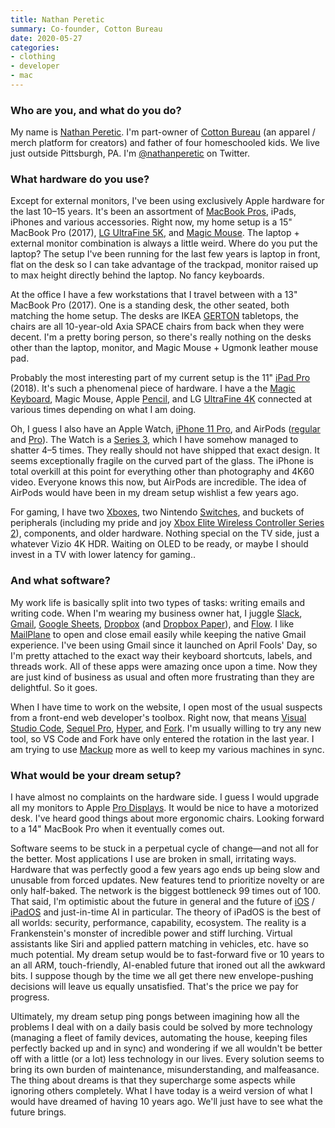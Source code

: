 ```yaml
---
title: Nathan Peretic
summary: Co-founder, Cotton Bureau
date: 2020-05-27
categories:
- clothing
- developer
- mac
---
```


### Who are you, and what do you do?

My name is [Nathan Peretic](http://www.nathanperetic.com/ "Nathan's website."). I'm part-owner of [Cotton Bureau](https://cottonbureau.com/ "An online clothing service.") (an apparel / merch platform for creators) and father of four homeschooled kids. We live just outside Pittsburgh, PA. I'm [@nathanperetic](https://twitter.com/nathanperetic "Nathan's Twitter account.") on Twitter.

### What hardware do you use?

Except for external monitors, I've been using exclusively Apple hardware for the last 10–15 years. It's been an assortment of [MacBook Pros][macbook-pro], iPads, iPhones and various accessories. Right now, my home setup is a 15" MacBook Pro (2017), [LG UltraFine 5K][ultrafine-5k], and [Magic Mouse][magic-mouse]. The laptop + external monitor combination is always a little weird. Where do you put the laptop? The setup I've been running for the last few years is laptop in front, flat on the desk so I can take advantage of the trackpad, monitor raised up to max height directly behind the laptop. No fancy keyboards.

At the office I have a few workstations that I travel between with a 13" MacBook Pro (2017). One is a standing desk, the other seated, both matching the home setup. The desks are IKEA [GERTON][] tabletops, the chairs are all 10-year-old Axia SPACE chairs from back when they were decent. I'm a pretty boring person, so there's really nothing on the desks other than the laptop, monitor, and Magic Mouse + Ugmonk leather mouse pad.

Probably the most interesting part of my current setup is the 11" [iPad Pro][ipad-pro] (2018). It's such a phenomenal piece of hardware. I have a the [Magic Keyboard][magic-keyboard], Magic Mouse, Apple [Pencil][], and LG [UltraFine 4K][ultrafine-4k] connected at various times depending on what I am doing. 

Oh, I guess I also have an Apple Watch, [iPhone 11 Pro][iphone-11-pro], and AirPods ([regular][airpods] and [Pro][airpods-pro]). The Watch is a [Series 3][apple-watch-series-3], which I have somehow managed to shatter 4–5 times. They really should not have shipped that exact design. It seems exceptionally fragile on the curved part of the glass. The iPhone is total overkill at this point for everything other than photography and 4K60 video. Everyone knows this now, but AirPods are incredible. The idea of AirPods would have been in my dream setup wishlist a few years ago.

For gaming, I have two [Xboxes][xbox-one], two Nintendo [Switches][switch.2], and buckets of peripherals (including my pride and joy [Xbox Elite Wireless Controller Series 2][xbox-elite-wireless-controller-series-2]), components, and older hardware. Nothing special on the TV side, just a whatever Vizio 4K HDR. Waiting on OLED to be ready, or maybe I should invest in a TV with lower latency for gaming..

### And what software?

My work life is basically split into two types of tasks: writing emails and writing code. When I'm wearing my business owner hat, I juggle [Slack][], [Gmail][], [Google Sheets][google-sheets], [Dropbox][] (and [Dropbox Paper][dropbox-paper]), and [Flow][]. I like [MailPlane][] to open and close email easily while keeping the native Gmail experience. I've been using Gmail since it launched on April Fools' Day, so I'm pretty attached to the exact way their keyboard shortcuts, labels, and threads work. All of these apps were amazing once upon a time. Now they are just kind of business as usual and often more frustrating than they are delightful. So it goes.

When I have time to work on the website, I open most of the usual suspects from a front-end web developer's toolbox. Right now, that means [Visual Studio Code][visual-studio-code], [Sequel Pro][sequel-pro], [Hyper][], and [Fork][]. I'm usually willing to try any new tool, so VS Code and Fork have only entered the rotation in the last year. I am trying to use [Mackup][] more as well to keep my various machines in sync.

### What would be your dream setup?

I have almost no complaints on the hardware side. I guess I would upgrade all my monitors to Apple [Pro Displays][pro-display-xdr]. It would be nice to have a motorized desk. I've heard good things about more ergonomic chairs. Looking forward to a 14" MacBook Pro when it eventually comes out.

Software seems to be stuck in a perpetual cycle of change—and not all for the better. Most applications I use are broken in small, irritating ways. Hardware that was perfectly good a few years ago ends up being slow and unusable from forced updates. New features tend to prioritize novelty or are only half-baked. The network is the biggest bottleneck 99 times out of 100. That said, I'm optimistic about the future in general and the future of [iOS][] / [iPadOS][] and just-in-time AI in particular. The theory of iPadOS is the best of all worlds: security, performance, capability, ecosystem. The reality is a Frankenstein's monster of incredible power and stiff lurching. Virtual assistants like Siri and applied pattern matching in vehicles, etc. have so much potential. My dream setup would be to fast-forward five or 10 years to an all ARM, touch-friendly, AI-enabled future that ironed out all the awkward bits. I suppose though by the time we all get there new envelope-pushing decisions will leave us equally unsatisfied. That's the price we pay for progress.

Ultimately, my dream setup ping pongs between imagining how all the problems I deal with on a daily basis could be solved by more technology (managing a fleet of family devices, automating the house, keeping files perfectly backed up and in sync) and wondering if we all wouldn't be better off with a little (or a lot) less technology in our lives. Every solution seems to bring its own burden of maintenance, misunderstanding, and malfeasance. The thing about dreams is that they supercharge some aspects while ignoring others completely. What I have today is a weird version of what I would have dreamed of having 10 years ago. We'll just have to see what the future brings.

[airpods-pro]: https://www.apple.com/airpods-pro/ "In-ear headphones."
[airpods]: https://en.wikipedia.org/wiki/AirPods "Wireless in-ear headphones."
[apple-watch-series-3]: https://en.wikipedia.org/wiki/Apple_Watch_Series_3 "A smartwatch with optional cellular data."
[dropbox-paper]: https://www.dropbox.com/paper "A document collaboration service."
[dropbox]: https://www.dropbox.com/ "Online syncing and storage."
[flow]: https://www.getflow.com/ "A project management service."
[fork]: https://git-fork.com/ "A Git client."
[gerton]: https://www.ikea.com/au/en/p/gerton-table-beech-grey-s49222250/ "A table."
[gmail]: https://mail.google.com/mail/ "Web-based email."
[google-sheets]: https://www.google.com/sheets/about/ "Online spreadsheet software."
[hyper]: https://hyper.is/ "A terminal emulator."
[ios]: https://www.apple.com/ios/ios-10/ "A mobile operating system."
[ipad-pro]: https://en.wikipedia.org/wiki/IPad_Pro "An iOS tablet."
[ipados]: https://www.apple.com/ipados/ "An operating system for iPads."
[iphone-11-pro]: https://en.wikipedia.org/wiki/IPhone_11_Pro "A 5.8 inch iOS phone."
[macbook-pro]: https://www.apple.com/macbook-pro/ "A laptop."
[mackup]: https://github.com/lra/mackup "Software for syncing an application's settings."
[magic-keyboard]: https://en.wikipedia.org/wiki/Magic_Keyboard "A wireless keyboard."
[magic-mouse]: https://en.wikipedia.org/wiki/Magic_Mouse "A multi-touch mouse."
[mailplane]: https://mailplaneapp.com/ "A Mac desktop client for Gmail."
[pencil]: https://www.fiftythree.com/pencil "An iPad stylus."
[pro-display-xdr]: https://www.apple.com/pro-display-xdr/ "A 32 inch professional monitor."
[sequel-pro]: http://www.sequelpro.com/ "A MySQL GUI for the Mac."
[slack]: https://slack.com/ "A collaboration service."
[switch.2]: https://www.nintendo.com/switch/ "A gaming console."
[ultrafine-4k]: https://www.apple.com/shop/product/HKMY2VC/A/lg-ultrafine-4k-display "A 21.5 inch 4K display."
[ultrafine-5k]: http://web.archive.org/web/20190711102445/https://www.apple.com/shop/product/HKN62LL/A/lg-ultrafine-5k-display "A 27 inch monitor."
[visual-studio-code]: https://code.visualstudio.com/ "A development IDE."
[xbox-elite-wireless-controller-series-2]: https://www.xbox.com/en-AU/accessories/controllers/elite-wireless-controller-series-2 "An Xbox controller."
[xbox-one]: http://web.archive.org/web/20141104130659/http://www.xbox.com:80/en-US/xbox-one/meet-xbox-one "A video game console."
